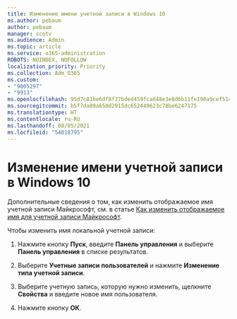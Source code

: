 ```yaml
---
title: Изменение имени учетной записи в Windows 10
ms.author: pebaum
author: pebaum
manager: scotv
ms.audience: Admin
ms.topic: article
ms.service: o365-administration
ROBOTS: NOINDEX, NOFOLLOW
localization_priority: Priority
ms.collection: Adm_O365
ms.custom:
- "9005297"
- "9913"
ms.openlocfilehash: 95d7c81be6df8f27bded459fcad48e3e8d6b11fe190a9cef514fee1ba8e93cb4
ms.sourcegitcommit: b5f7da89a650d2915dc652449623c78be6247175
ms.translationtype: HT
ms.contentlocale: ru-RU
ms.lasthandoff: 08/05/2021
ms.locfileid: "54018795"
---
```

# <a name="change-account-name-in-windows-10"></a>Изменение имени учетной записи в Windows 10

Дополнительные сведения о том, как изменить отображаемое имя учетной записи Майкрософт, см. в статье [Как изменить отображаемое имя для учетной записи Майкрософт](https://support.microsoft.com/account-billing/how-to-change-your-microsoft-account-display-name-917b1d70-5915-d04e-243a-a618f96ef1d5).

Чтобы изменить имя локальной учетной записи:

1. Нажмите кнопку **Пуск**, введите **Панель управления** и выберите **Панель управления** в списке результатов.

1. Выберите **Учетные записи пользователей** и нажмите **Изменение типа учетной записи**.

1. Выберите учетную запись, которую нужно изменить, щелкните **Свойства** и введите новое имя пользователя.

1. Нажмите кнопку **ОК**.
